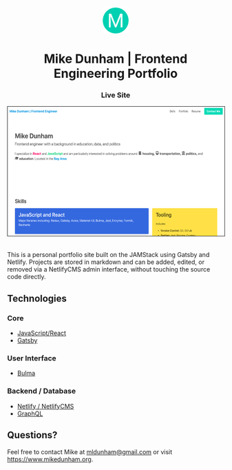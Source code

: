 <p align="center">
  <a href="https://www.mikedunham.org" target="_blank" rel="noopener noreferrer">
    <img alt="Portfolio" src="static/icons/android-chrome-192x192.png" width="60" />
  </a>
</p>
<h1 align="center">
  Mike Dunham | Frontend Engineering Portfolio
</h1>

<h3 align="center" style="font-weight: bold">
  <a href="https://www.mikedunham.org" style="text-decoration: none" target="_blank" rel="noopener noreferrer" >Live Site</a>
</h3>
<div align="center">
  <a href="https://www.mikedunham.org">
    <img alt="Portfolio Screenshot" src="static/images/uploads/portfolio.png" height="300" border="1" border-color="#4A4A4A"/>
  </a>
</div>

\
This is a personal portfolio site built on the JAMStack using Gatsby and Netlify. Projects are stored in markdown and can be added, edited, or removed via a NetlifyCMS admin interface, without touching the source code directly.

## Technologies

### Core

  * [JavaScript/React](https://reactjs.org/)
  * [Gatsby](https://www.gatsbyjs.com/)

### User Interface

  * [Bulma](https://bulma.io/)

### Backend / Database

  * [Netlify / NetlifyCMS](https://www.netlify.com/)
  * [GraphQL](https://www.gatsbyjs.org/docs/graphql/)

## Questions?

Feel free to contact Mike at mldunham@gmail.com or visit https://www.mikedunham.org.